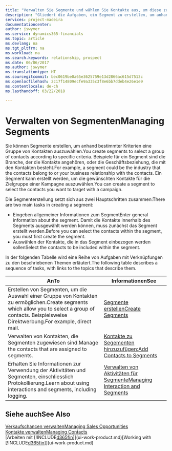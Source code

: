 ```yaml
---
title: "Verwalten Sie Segmente und wählen Sie Kontakte aus, um diese zu berücksichtigen| Microsoft Docs"
description: "Gliedert die Aufgaben, ein Segment zu erstellen, um anhand bestimmter Kriterien eine Gruppe von Kontakten auszuwählen, zum Beispiel Kontakte in einer Branche, die Sie anvisieren möchten."
services: project-madeira
documentationcenter: 
author: jswymer
ms.service: dynamics365-financials
ms.topic: article
ms.devlang: na
ms.tgt_pltfrm: na
ms.workload: na
ms.search.keywords: relationship, prospect
ms.date: 06/06/2017
ms.author: jswymer
ms.translationtype: HT
ms.sourcegitcommit: bec0619be0a65e3625759e13d2866ac615d7513c
ms.openlocfilehash: 2c17f14809ecfe9a335c3f8e6bb7ddeb4e26e1e9
ms.contentlocale: de-ch
ms.lasthandoff: 03/22/2018

---
```

# <a name="managing-segments"></a><span data-ttu-id="08289-103">Verwalten von Segmenten</span><span class="sxs-lookup"><span data-stu-id="08289-103">Managing Segments</span></span>
<span data-ttu-id="08289-104">Sie können Segmente erstellen, um anhand bestimmter Kriterien eine Gruppe von Kontakten auszuwählen.</span><span class="sxs-lookup"><span data-stu-id="08289-104">You create segments to select a group of contacts according to specific criteria.</span></span> <span data-ttu-id="08289-105">Beispiele für ein Segment sind die Branche, der die Kontakte angehören, oder die Geschäftsbeziehung, die mit den Kontakten besteht.</span><span class="sxs-lookup"><span data-stu-id="08289-105">For example, a segment could be the industry that the contacts belong to or your business relationship with the contacts.</span></span> <span data-ttu-id="08289-106">Ein Segment kann erstellt werden, um die gewünschten Kontakte für die Zielgruppe einer Kampagne auszuwählen.</span><span class="sxs-lookup"><span data-stu-id="08289-106">You can create a segment to select the contacts you want to target with a campaign.</span></span>

<span data-ttu-id="08289-107">Die Segmenterstellung setzt sich aus zwei Hauptschritten zusammen:</span><span class="sxs-lookup"><span data-stu-id="08289-107">There are two main tasks in creating a segment:</span></span>

* <span data-ttu-id="08289-108">Eingeben allgemeiner Informationen zum Segment</span><span class="sxs-lookup"><span data-stu-id="08289-108">Enter general information about the segment.</span></span> <span data-ttu-id="08289-109">Damit die Kontakte innerhalb des Segments ausgewählt werden können, muss zunächst das Segment erstellt werden.</span><span class="sxs-lookup"><span data-stu-id="08289-109">Before you can select the contacts within the segment, you must first create the segment.</span></span>
* <span data-ttu-id="08289-110">Auswählen der Kontakte, die in das Segment einbezogen werden sollen</span><span class="sxs-lookup"><span data-stu-id="08289-110">Select the contacts to be included within the segment.</span></span>

<span data-ttu-id="08289-111">In der folgenden Tabelle wird eine Reihe von Aufgaben mit Verknüpfungen zu den beschriebenen Themen erläutert.</span><span class="sxs-lookup"><span data-stu-id="08289-111">The following table describes a sequence of tasks, with links to the topics that describe them.</span></span> 

| <span data-ttu-id="08289-112">An</span><span class="sxs-lookup"><span data-stu-id="08289-112">To</span></span> | <span data-ttu-id="08289-113">Informationen</span><span class="sxs-lookup"><span data-stu-id="08289-113">See</span></span> |
| --- | --- |
| <span data-ttu-id="08289-114">Erstellen von Segmenten, um die Auswahl einer Gruppe von Kontakten zu ermöglichen.</span><span class="sxs-lookup"><span data-stu-id="08289-114">Create segments which allow you to select a group of contacts.</span></span> <span data-ttu-id="08289-115">Beispielsweise Direktwerbung.</span><span class="sxs-lookup"><span data-stu-id="08289-115">For example, direct mail.</span></span> |[<span data-ttu-id="08289-116">Segmente erstellen</span><span class="sxs-lookup"><span data-stu-id="08289-116">Create Segments</span></span>](marketing-how-create-segment.md) |
| <span data-ttu-id="08289-117">Verwalten von Kontakten, die Segmenten zugewiesen sind.</span><span class="sxs-lookup"><span data-stu-id="08289-117">Manage the contacts that are assigned to segments.</span></span> |[<span data-ttu-id="08289-118">Kontakte zu Segementen hinzuzufügen:</span><span class="sxs-lookup"><span data-stu-id="08289-118">Add Contacts to Segments</span></span>](marketing-add-contact-segment.md) |
| <span data-ttu-id="08289-119">Erhalten Sie Informationen zur Verwendung der Aktivitäten und Segmenten, einschliesslich Protokollierung.</span><span class="sxs-lookup"><span data-stu-id="08289-119">Learn about using interactions and segments, including logging.</span></span> |[<span data-ttu-id="08289-120">Verwalten von Aktivitäten für Segmente</span><span class="sxs-lookup"><span data-stu-id="08289-120">Managing Interaction and Segments</span></span>](marketing-interaction-segments.md) |

## <a name="see-also"></a><span data-ttu-id="08289-121">Siehe auch</span><span class="sxs-lookup"><span data-stu-id="08289-121">See Also</span></span>
[<span data-ttu-id="08289-122">Verkaufschancen verwalten</span><span class="sxs-lookup"><span data-stu-id="08289-122">Managing Sales Opportunities</span></span>](marketing-manage-sales-opportunities.md)  
[<span data-ttu-id="08289-123">Kontakte verwalten</span><span class="sxs-lookup"><span data-stu-id="08289-123">Managing Contacts</span></span>](marketing-contacts.md)  
<span data-ttu-id="08289-124">[Arbeiten mit [!INCLUDE[d365fin](includes/d365fin_md.md)]](ui-work-product.md)</span><span class="sxs-lookup"><span data-stu-id="08289-124">[Working with [!INCLUDE[d365fin](includes/d365fin_md.md)]](ui-work-product.md)</span></span>

